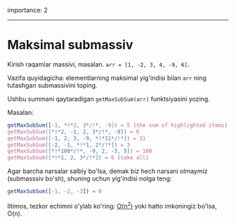 importance: 2

---

# Maksimal submassiv

Kirish raqamlar massivi, masalan. `arr = [1, -2, 3, 4, -9, 6]`.

Vazifa quyidagicha: elementlarning maksimal yig'indisi bilan `arr` ning tutashgan submassivini toping.

Ushbu summani qaytaradigan `getMaxSubSum(arr)` funktsiyasini yozing.

Masalan: 

```js
getMaxSubSum([-1, *!*2, 3*/!*, -9]) = 5 (the sum of highlighted items)
getMaxSubSum([*!*2, -1, 2, 3*/!*, -9]) = 6
getMaxSubSum([-1, 2, 3, -9, *!*11*/!*]) = 11
getMaxSubSum([-2, -1, *!*1, 2*/!*]) = 3
getMaxSubSum([*!*100*/!*, -9, 2, -3, 5]) = 100
getMaxSubSum([*!*1, 2, 3*/!*]) = 6 (take all)
```

Agar barcha narsalar salbiy bo'lsa, demak biz hech narsani olmaymiz (submasssiv bo'sh), shuning uchun yig'indisi nolga teng:

```js
getMaxSubSum([-1, -2, -3]) = 0
```

Iltimos, tezkor echimni o'ylab ko'ring: [O(n<sup>2</sup>)](https://en.wikipedia.org/wiki/Big_O_notation) yoki hatto imkoningiz bo'lsa, O(n).
